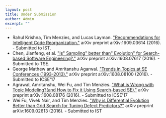 ```yaml
---
layout: post
title: Under Submission
author: Admin
excerpt: ""
---
```

+ Rahul Krishna, Tim Menzies, and Lucas Layman. ["Recommendations for Intelligent Code Reorganization."](https://arxiv.org/abs/1609.03614) arXiv preprint arXiv:1609.03614 (2016). - Submitted to IST.
+ Chen, Jianfeng, et al. ["Is" Sampling" better than" Evolution" for Search-based Software Engineering?."](https://arxiv.org/abs/1608.07617) arXiv preprint arXiv:1608.07617 (2016). - Submitted to TSE.
+ George Mathew and Amritanshu Agarwal. ["Trends in Topics at SE Conferences (1993-2013)."](https://arxiv.org/abs/1608.08100) arXiv preprint arXiv:1608.08100 (2016). - Submitted to ICSE'17
+ Agrawal, Amritanshu, Wei Fu, and Tim Menzies. ["What is Wrong with Topic Modeling?(and How to Fix it Using Search-based SE)."](https://arxiv.org/abs/1608.08176) arXiv preprint arXiv:1608.08176 (2016). - Submitted to ICSE'17
+ Wei Fu, Vivek Nair, and Tim Menzies. ["Why is Differential Evolution Better than Grid Search for Tuning Defect Predictors?"](http://arxiv.org/abs/1609.02613) 	arXiv preprint arXiv:1609.02613 (2016). - Submitted to IST
